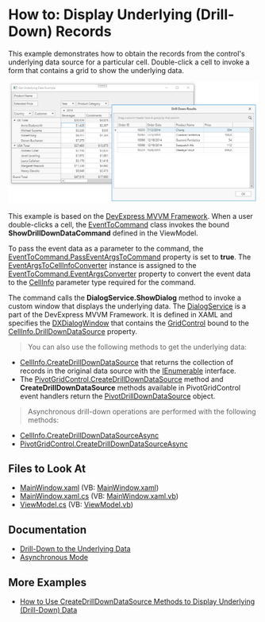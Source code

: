 # How to: Display Underlying (Drill-Down) Records

This example demonstrates how to obtain the records from the control's underlying data source for a particular cell. Double-click a cell to invoke a form that contains a grid to show the underlying data.

![Display Underlying (Drill-Down) Records](Images/screenshot.png)

This example is based on the [DevExpress MVVM Framework](https://docs.devexpress.com/WPF/15112).  When a user double-clicks a cell, the [EventToCommand](https://docs.devexpress.com/WPF/17369) class invokes the bound **ShowDrillDownDataCommand** defined in the ViewModel. 

To pass the event data as a parameter to the command, the [EventToCommand.PassEventArgsToCommand](https://docs.devexpress.com/WPF/DevExpress.Mvvm.UI.EventToCommand.PassEventArgsToCommand) property is set to **true**. The [EventArgsToCellInfoConverter](https://docs.devexpress.com/WPF/DevExpress.Xpf.PivotGrid.EventArgsToCellInfoConverter) instance is assigned to the [EventToCommand.EventArgsConverter](https://docs.devexpress.com/WPF/DevExpress.Mvvm.UI.EventToCommand.EventArgsConverter) property to convert the event data to the [CellInfo](https://docs.devexpress.com/WPF/DevExpress.Xpf.PivotGrid.CellInfo) parameter type required for the command.

The command calls the **DialogService.ShowDialog** method to invoke a custom window that displays the underlying data. The [DialogService](https://docs.devexpress.com/WPF/17467) is a part of the DevExpress MVVM Framework. It is defined in XAML and specifies the [DXDialogWindow](https://docs.devexpress.com/WPF/DevExpress.Xpf.Core.DXDialogWindow) that contains the [GridControl](https://docs.devexpress.com/WPF/DevExpress.Xpf.Grid.GridControl) bound to the [CellInfo.DrillDownDataSource](https://docs.devexpress.com/WPF/DevExpress.Xpf.PivotGrid.CellInfo.DrillDownDataSource) property.

> You can also use the following methods to get the underlying data:

* [CellInfo.CreateDrillDownDataSource](https://docs.devexpress.com/WPF/DevExpress.Xpf.PivotGrid.CellInfo.CreateDrillDownDataSource) that returns the collection of records in the original data source with the [IEnumerable](https://docs.microsoft.com/ru-ru/dotnet/api/system.collections.ienumerable) interface. 
* The [PivotGridControl.CreateDrillDownDataSource](https://docs.devexpress.com/WPF/DevExpress.Xpf.PivotGrid.PivotGridControl.CreateDrillDownDataSource.overloads) method and  **CreateDrillDownDataSource** methods available in PivotGridControl event handlers return the [PivotDrillDownDataSource](https://docs.devexpress.com/WPF/DevExpress.Xpf.PivotGrid.PivotDrillDownDataSource) object.

> Asynchronous drill-down operations are performed with the following methods:

* [CellInfo.CreateDrillDownDataSourceAsync](https://docs.devexpress.com/WPF/DevExpress.Xpf.PivotGrid.CellInfo.CreateDrillDownDataSourceAsync)
* [PivotGridControl.CreateDrillDownDataSourceAsync ](https://docs.devexpress.com/WPF/DevExpress.Xpf.PivotGrid.PivotGridControl.CreateDrillDownDataSourceAsync.overloads)

<!-- default file list -->
## Files to Look At

* [MainWindow.xaml](CS/ObtainUnderlyingData/MainWindow.xaml) (VB: [MainWindow.xaml](VB/ObtainUnderlyingData/MainWindow.xaml))
* [MainWindow.xaml.cs](CS/ObtainUnderlyingData/MainWindow.xaml.cs) (VB: [MainWindow.xaml.vb](VB/ObtainUnderlyingData/MainWindow.xaml.vb))
* [ViewModel.cs](CS/ObtainUnderlyingData/ViewModel.cs) (VB: [ViewModel.vb](VB/ObtainUnderlyingData/ViewModel.vb))
<!-- default file list end -->


## Documentation

* [Drill-Down to the Underlying Data](https://docs.devexpress.com/WindowsForms/1882)
* [Asynchronous Mode](https://docs.devexpress.com/WPF/9776)


## More Examples

* [How to Use CreateDrillDownDataSource Methods to Display Underlying (Drill-Down) Data](https://github.com/DevExpress-Examples/wpf-pivotgrid-how-to-display-underlying-data)
